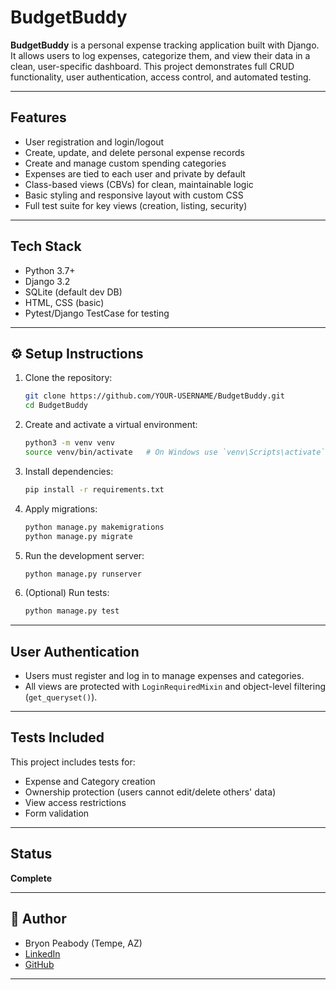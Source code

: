 # BudgetBuddy 

**BudgetBuddy** is a personal expense tracking application built with Django.
It allows users to log expenses, categorize them, and view their data in a clean, user-specific dashboard.
This project demonstrates full CRUD functionality, user authentication, access control, and automated testing.

---

##  Features

- User registration and login/logout
- Create, update, and delete personal expense records
- Create and manage custom spending categories
- Expenses are tied to each user and private by default
- Class-based views (CBVs) for clean, maintainable logic
- Basic styling and responsive layout with custom CSS
- Full test suite for key views (creation, listing, security)

---

##  Tech Stack

- Python 3.7+
- Django 3.2
- SQLite (default dev DB)
- HTML, CSS (basic)
- Pytest/Django TestCase for testing

---

## ⚙ Setup Instructions

1. Clone the repository:

   ```bash
   git clone https://github.com/YOUR-USERNAME/BudgetBuddy.git
   cd BudgetBuddy
   ```

2. Create and activate a virtual environment:

   ```bash
   python3 -m venv venv
   source venv/bin/activate   # On Windows use `venv\Scripts\activate`
   ```

3. Install dependencies:

   ```bash
   pip install -r requirements.txt
   ```

4. Apply migrations:

   ```bash
   python manage.py makemigrations
   python manage.py migrate
   ```

5. Run the development server:

   ```bash
   python manage.py runserver
   ```

6. (Optional) Run tests:

   ```bash
   python manage.py test
   ```

---

##  User Authentication

- Users must register and log in to manage expenses and categories.
- All views are protected with `LoginRequiredMixin` and object-level filtering (`get_queryset()`).

---

##  Tests Included

This project includes tests for:
- Expense and Category creation
- Ownership protection (users cannot edit/delete others' data)
- View access restrictions
- Form validation

---

##  Status

**Complete**  


---

## 👤 Author

- Bryon Peabody (Tempe, AZ)
- [LinkedIn](https://www.linkedin.com) 
- [GitHub](https://github.com/BryonPeabody)

---
